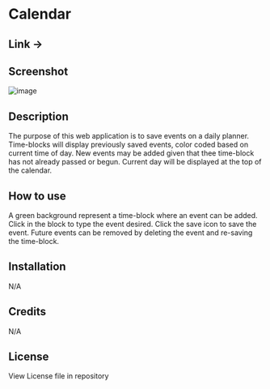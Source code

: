 # Calendar

## Link ->

## Screenshot


![image](https://github.com/Hans-Doderlein/Calendar/assets/132940852/87a1f1e1-4d49-4ed2-8cb6-f09cfc1b3c7c)

## Description

The purpose of this web application is to save events on a daily planner.
Time-blocks will display previously saved events, color coded based on current time of day.
New events may be added given that thee time-block has not already passed or begun.
Current day will be displayed at the top of the calendar.

## How to use

A green background represent a time-block where an event can be added. Click in the block to type the event desired. Click the save icon to save the event. Future events can be removed by deleting the event and re-saving the time-block.

## Installation

N/A

## Credits

N/A

## License

View License file in repository
